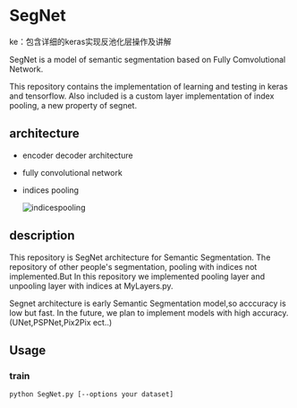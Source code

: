 # SegNet

ke：包含详细的keras实现反池化层操作及讲解

SegNet is a model of semantic segmentation based on Fully Comvolutional Network.

This repository contains the implementation of learning and testing in keras and tensorflow.
Also included is a custom layer implementation of index pooling, a new property of segnet.

## architecture
- encoder decoder architecture
- fully convolutional network
- indices pooling

    ![indicespooling](https://user-images.githubusercontent.com/27678705/33704612-81053eec-db70-11e7-9822-01dd48d68314.png)

## description
This repository is SegNet architecture for Semantic Segmentation.
The repository of other people's segmentation, pooling with indices not implemented.But In this repository we implemented  pooling layer and unpooling layer with indices at MyLayers.py.

Segnet architecture is early Semantic Segmentation model,so acccuracy is low but fast.
In the future, we plan to implement models with high accuracy.(UNet,PSPNet,Pix2Pix ect..)



## Usage

### train

`python SegNet.py [--options your dataset]`

